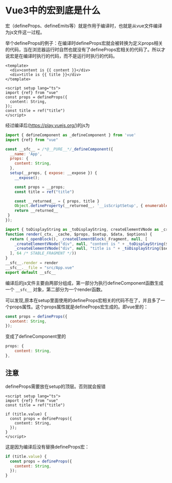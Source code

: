 # Vue3中的宏到底是什么
宏（defineProps、defineEmits等）就是作用于编译时，也就是从vue文件编译为js文件这一过程。

举个defineProps的例子：在编译时defineProps宏就会被转换为定义props相关的代码，当在浏览器运行时自然也就没有了defineProps宏相关的代码了。所以才说宏是在编译时执行的代码，而不是运行时执行的代码。

```vue
<template>
  <div>content is {{ content }}</div>
  <div>title is {{ title }}</div>
</template>

<script setup lang="ts">
import {ref} from "vue"
const props = defineProps({
  content: String,
});
const title = ref("title")
</script>
```
经过编译后(https://play.vuejs.org/)的js为
```js
import { defineComponent as _defineComponent } from 'vue'
import {ref} from "vue"

const __sfc__ = /*@__PURE__*/_defineComponent({
  __name: 'App',
  props: {
    content: String,
  },
  setup(__props, { expose: __expose }) {
    __expose();

    const props = __props;
    const title = ref("title")

    const __returned__ = { props, title }
    Object.defineProperty(__returned__, '__isScriptSetup', { enumerable: false, value: true })
    return __returned__
 }
});

import { toDisplayString as _toDisplayString, createElementVNode as _createElementVNode, Fragment as _Fragment, openBlock as _openBlock, createElementBlock as _createElementBlock } from "vue"
function render(_ctx, _cache, $props, $setup, $data, $options) {
  return (_openBlock(), _createElementBlock(_Fragment, null, [
    _createElementVNode("div", null, "content is " + _toDisplayString($props.content), 1 /* TEXT */),
    _createElementVNode("div", null, "title is " + _toDisplayString($setup.title), 1 /* TEXT */)
  ], 64 /* STABLE_FRAGMENT */))
}
__sfc__.render = render
__sfc__.__file = "src/App.vue"
export default __sfc__
```
编译后的js文件主要由两部分组成，第一部分为执行defineComponent函数生成一个 `__sfc__` 对象，第二部分为一个render函数。

可以发现,原本在setup里面使用的defineProps宏相关的代码不在了，并且多了一个props属性。这个props属性就是defineProps宏生成的。即vue里的：
```js
const props = defineProps({
  content: String,
});
```
变成了defineComponent里的
```js
props: {
    content: String,
},
```

## 注意
defineProps需要放在setup的顶层。否则就会报错
```vue
<script setup lang="ts">
import {ref} from "vue"
const title = ref("title")

if (title.value) {
  const props = defineProps({
    content: String,
  });
}
</script>
```
这是因为编译后没有替换defineProps宏：
```js
if (title.value) {
  const props = defineProps({
    content: String,
  });
}
```